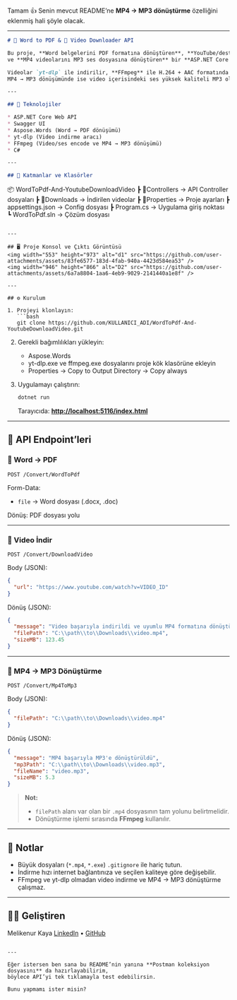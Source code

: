 Tamam 👍
Senin mevcut README’ne **MP4 → MP3 dönüştürme** özelliğini eklenmiş hali şöyle olacak.

---

```markdown
# 📄 Word to PDF & 🎥 Video Downloader API

Bu proje, **Word belgelerini PDF formatına dönüştüren**, **YouTube/desteklenen platformlardan video indiren**  
ve **MP4 videolarını MP3 ses dosyasına dönüştüren** bir **ASP.NET Core Web API** uygulamasıdır.  

Videolar `yt-dlp` ile indirilir, **FFmpeg** ile H.264 + AAC formatında encode edilerek her oynatıcıda sorunsuz çalışır.  
MP4 → MP3 dönüşümünde ise video içerisindeki ses yüksek kaliteli MP3 olarak çıkarılır.

---

## 🔧 Teknolojiler

* ASP.NET Core Web API
* Swagger UI
* Aspose.Words (Word → PDF dönüşümü)
* yt-dlp (Video indirme aracı)
* FFmpeg (Video/ses encode ve MP4 → MP3 dönüşümü)
* C#

---

## 📁 Katmanlar ve Klasörler

```

📦 WordToPdf-And-YoutubeDownloadVideo
┣ 📂Controllers        → API Controller dosyaları
┣ 📂Downloads          → İndirilen videolar
┣ 📂Properties         → Proje ayarları
┣ appsettings.json     → Config dosyası
┣ Program.cs           → Uygulama giriş noktası
┗ WordToPdf.sln        → Çözüm dosyası

````

---

## 🖥️ Proje Konsol ve Çıktı Görüntüsü
<img width="553" height="973" alt="d1" src="https://github.com/user-attachments/assets/83fe6577-183d-4fab-940a-4423d584ea53" />
<img width="946" height="866" alt="D2" src="https://github.com/user-attachments/assets/6a7a8804-1aa6-4eb9-9029-2141440a1e8f" />

---

## ⚙️ Kurulum

1. Projeyi klonlayın:
   ```bash
   git clone https://github.com/KULLANICI_ADI/WordToPdf-And-YoutubeDownloadVideo.git
````

2. Gerekli bağımlılıkları yükleyin:

   * Aspose.Words
   * yt-dlp.exe ve ffmpeg.exe dosyalarını proje kök klasörüne ekleyin
   * Properties → Copy to Output Directory → Copy always

3. Uygulamayı çalıştırın:

   ```bash
   dotnet run
   ```

   Tarayıcıda: **[http://localhost:5116/index.html](http://localhost:5116/index.html)**

---

## 📌 API Endpoint’leri

### 📄 Word → PDF

```
POST /Convert/WordToPdf
```

Form-Data:

* `file` → Word dosyası (.docx, .doc)

Dönüş: PDF dosyası yolu

---

### 🎥 Video İndir

```
POST /Convert/DownloadVideo
```

Body (JSON):

```json
{
  "url": "https://www.youtube.com/watch?v=VIDEO_ID"
}
```

Dönüş (JSON):

```json
{
  "message": "Video başarıyla indirildi ve uyumlu MP4 formatına dönüştürüldü",
  "filePath": "C:\\path\\to\\Downloads\\video.mp4",
  "sizeMB": 123.45
}
```

---

### 🎵 MP4 → MP3 Dönüştürme

```
POST /Convert/Mp4ToMp3
```

Body (JSON):

```json
{
  "filePath": "C:\\path\\to\\Downloads\\video.mp4"
}
```

Dönüş (JSON):

```json
{
  "message": "MP4 başarıyla MP3'e dönüştürüldü",
  "mp3Path": "C:\\path\\to\\Downloads\\video.mp3",
  "fileName": "video.mp3",
  "sizeMB": 5.3
}
```

> **Not:**
>
> * `filePath` alanı var olan bir `.mp4` dosyasının tam yolunu belirtmelidir.
> * Dönüştürme işlemi sırasında **FFmpeg** kullanılır.

---

## 📌 Notlar

* Büyük dosyaları (`*.mp4`, `*.exe`) `.gitignore` ile hariç tutun.
* İndirme hızı internet bağlantınıza ve seçilen kaliteye göre değişebilir.
* FFmpeg ve yt-dlp olmadan video indirme ve MP4 → MP3 dönüştürme çalışmaz.

---

## 👩‍💻 Geliştiren

Melikenur Kaya
[LinkedIn](https://linkedin.com/in/melikenur-kaya) • [GitHub](https://github.com/melikenrkaya)

```

---

Eğer istersen ben sana bu README’nin yanına **Postman koleksiyon dosyasını** da hazırlayabilirim,  
böylece API’yi tek tıklamayla test edebilirsin.  

Bunu yapmamı ister misin?
```
